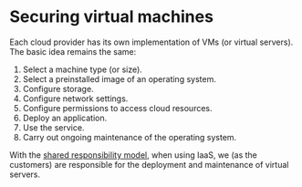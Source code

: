 # Securing virtual machines

Each cloud provider has its own implementation of VMs (or virtual servers). The basic idea remains the same:

1. Select a machine type (or size).
2. Select a preinstalled image of an operating system.
3. Configure storage.
4. Configure network settings.
5. Configure permissions to access cloud resources.
6. Deploy an application.
7. Use the service.
8. Carry out ongoing maintenance of the operating system.

With the [shared responsibility model](shared.md), when using IaaS, we (as the customers) are responsible for the deployment and maintenance of virtual servers.
